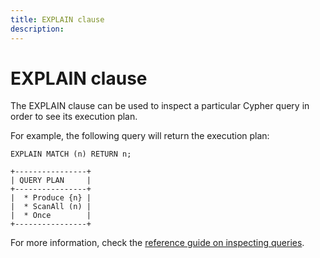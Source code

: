 ```yaml
---
title: EXPLAIN clause
description: 
---
```


# EXPLAIN clause

The EXPLAIN clause can be used to inspect a particular Cypher query in order to see its
execution plan.

For example, the following query will return the execution plan:

```cypher
EXPLAIN MATCH (n) RETURN n;
```

```
+----------------+
| QUERY PLAN     |
+----------------+
|  * Produce {n} |
|  * ScanAll (n) |
|  * Once        |
+----------------+
```

For more information, check the [reference guide on inspecting
queries](/querying/performance-optimization). 